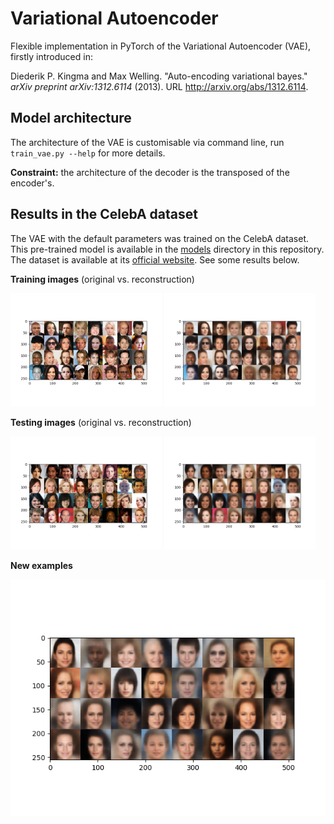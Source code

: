 # Variational Autoencoder
Flexible implementation in PyTorch of the Variational Autoencoder (VAE), firstly introduced in:

Diederik P. Kingma and Max Welling. "Auto-encoding variational bayes." *arXiv preprint arXiv:1312.6114* (2013). URL http://arxiv.org/abs/1312.6114.

## Model architecture
The architecture of the VAE is customisable via command line, run ``train_vae.py --help`` for more details.

**Constraint:** the architecture of the decoder is the transposed of the encoder's.

## Results in the CelebA dataset
The VAE with the default parameters was trained on the CelebA dataset. This pre-trained model is available in the [models](https://github.com/dpernes/vae/tree/master/models) directory in this repository. The dataset is available at its [official website](http://mmlab.ie.cuhk.edu.hk/projects/CelebA.html). See some results below.

**Training images** (original vs. reconstruction)
<div>
	<img src='imgs/train_orig.png', width="48%">
  <img src='imgs/train_rec.png', width="48%">
</div>

**Testing images** (original vs. reconstruction)
<div>
	<img src='imgs/valid_orig.png', width="48%">
  <img src='imgs/valid_rec.png', width="48%">
</div>

**New examples**
<div>
	<img src='imgs/gen.png', width="100%">
</div>
